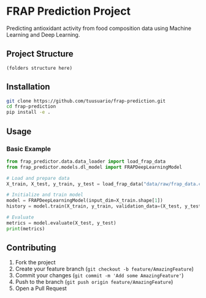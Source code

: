 # FRAP Prediction Project

Predicting antioxidant activity from food composition data using Machine Learning and Deep Learning.

## Project Structure

```
(folders structure here)
```

## Installation

```bash
git clone https://github.com/tuusuario/frap-prediction.git
cd frap-prediction
pip install -e .
```

## Usage

### Basic Example

```python
from frap_predictor.data.data_loader import load_frap_data
from frap_predictor.models.dl_model import FRAPDeepLearningModel

# Load and prepare data
X_train, X_test, y_train, y_test = load_frap_data("data/raw/frap_data.csv")

# Initialize and train model
model = FRAPDeepLearningModel(input_dim=X_train.shape[1])
history = model.train(X_train, y_train, validation_data=(X_test, y_test))

# Evaluate
metrics = model.evaluate(X_test, y_test)
print(metrics)
```

## Contributing

1. Fork the project
2. Create your feature branch (`git checkout -b feature/AmazingFeature`)
3. Commit your changes (`git commit -m 'Add some AmazingFeature'`)
4. Push to the branch (`git push origin feature/AmazingFeature`)
5. Open a Pull Request

